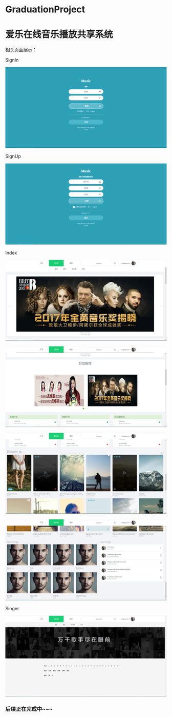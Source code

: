 # GraduationProject
# 爱乐在线音乐播放共享系统

相关页面展示：

SignIn

![](img/SignIn2019-12-29%20193605.png)

SignUp

![](img/SignUp2019-12-29%20193629.png)

Index

![](img/Index12019-12-29%20193128.png)

![Index22019-12-29 193200](img/Index22019-12-29%20193200.png)

![Index32019-12-29 193223](img/Index32019-12-29%20193223.png)

![Index42019-12-29 193249](img/Index42019-12-29%20193249.png)

Singer

![](img/Singer2019-12-29%20193317.png)



### 后续正在完成中~~~